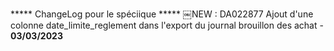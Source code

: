 ***** ChangeLog pour le spéciique *****
￼NEW : DA022877 Ajout d'une colonne date_limite_reglement dans l'export du journal brouillon des achat - **03/03/2023**

